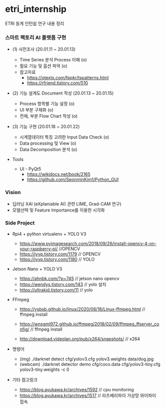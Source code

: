 # etri_internship
ETRI 동계 인턴쉽 연구 내용 정리

### 스마트 팩토리 AI 플랫폼 구현
- (1) 사전조사 (20.01.11 ~ 20.01.13)
  - Time Series 분석 Process 이해 (o)
  - 필요 기능 및 옵션 파악 (o)
  - 참고자료
    - https://otexts.com/fppkr/tspatterns.html
    - https://rfriend.tistory.com/510
- (2) 기능 설계도 Document 작성 (20.01.13 ~ 20.01.15)
  - Process 항목별 기능 설정 (o)
  - UI 부분 구체화 (o) 
  - 전체, 부분 Flow Chart 작성 (o)

- (3) 기능 구현 (20.01.18 ~ 20.01.22)
  - 시계열데이터 특징 고려한 Input Data Check (o)
  - Data processing 및 View (o)
  - Data Decomposition 분석 (o)

- Tools
  - UI - PyQt5
    - https://wikidocs.net/book/2165
    - https://github.com/SeonminKim1/Python_GUI

### Vision
- 딥러닝 XAI (eXplaniable AI) 관련 LIME, Grad-CAM 연구)
- 모델선택 및 Feature Importance를 이용한 시각화


### Side Project

- Rpi4 + python virtualenv + YOLO V3
  - https://www.pyimagesearch.com/2018/09/26/install-opencv-4-on-your-raspberry-pi/ //OPENCV
  - https://jvvp.tistory.com/1179 // OPENCV
  - https://jvvp.tistory.com/1180 // YOLO
  
- Jetson Nano + YOLO V3
  - https://ahnbk.com/?p=745 // jetson nano opencv
  - https://wendys.tistory.com/143 // yolo 설치
  - https://ultrakid.tistory.com/11 // yolo

- FFmpeg
  - https://ysbsb.github.io/linux/2020/08/18/Linux-ffmpeg.html // ffmpeg install
  - https://wnsgml972.github.io/ffmpeg/2018/02/09/ffmpeg_ffserver_config/ // ffmpeg install
   
  - http://download.videolan.org/pub/x264/snapshots/ // x264 

- 명령어
  - (img) ./darknet detect cfg/yolov3.cfg yolov3.weights data/dog.jpg
  - (webcam) ./darknet detector demo cfg/coco.data cfg/yolov3-tiny.cfg yolov3-tiny.weights -c 0

- 기타 참고링크
  - https://blog.ayukawa.kr/archives/1592 // cpu monitoring
  - https://blog.ayukawa.kr/archives/1517 // 라즈베리파이 가상망 와이파이 접속
